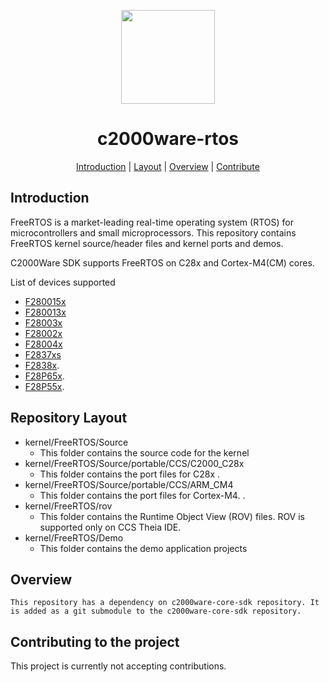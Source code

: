 <div align="center">

<img src="https://upload.wikimedia.org/wikipedia/commons/b/ba/TexasInstruments-Logo.svg" width="150"><br/>
# c2000ware-rtos

[Introduction](#introduction) | [Layout](#repositorylayout) | [Overview](#overview) | [Contribute](#contributing-to-the-project)

</div>

## Introduction
FreeRTOS is a market-leading real-time operating system (RTOS) for microcontrollers and small microprocessors.
This repository contains FreeRTOS kernel source/header files and kernel ports and demos. 

C2000Ware SDK supports FreeRTOS on C28x and Cortex-M4(CM) cores.

List of devices supported
- [F280015x](https://www.ti.com/product/TMS320F2800157) 
- [F280013x](https://www.ti.com/product/TMS320F2800137)
- [F28003x](https://www.ti.com/product/TMS320F280039C)
- [F28002x](https://www.ti.com/product/TMS320F280025C)
- [F28004x](https://www.ti.com/product/TMS320F280049C)
- [F2837xs](https://www.ti.com/product/TMS320F28377S)
- [F2838x](https://www.ti.com/product/TMS320F28388D).
- [F28P65x](https://www.ti.com/product/TMS320F28P650DK).
- [F28P55x](https://www.ti.com/product/TMS320F28P559SJ-Q1).


## Repository Layout
- kernel/FreeRTOS/Source 
	- This folder contains the source code for the kernel 
- kernel/FreeRTOS/Source/portable/CCS/C2000_C28x 
    -  This folder contains the port files for C28x .
- kernel/FreeRTOS/Source/portable/CCS/ARM_CM4 
    -  This folder contains the port files for Cortex-M4.	.
- kernel/FreeRTOS/rov
	- This folder contains the Runtime Object View (ROV) files. ROV is supported only on CCS Theia IDE. 
- kernel/FreeRTOS/Demo
	- This folder contains the demo application projects 
	


## Overview

	This repository has a dependency on c2000ware-core-sdk repository. It is added as a git submodule to the c2000ware-core-sdk repository.
	
## Contributing to the project

This project is currently not accepting contributions. 	